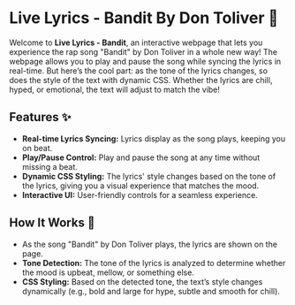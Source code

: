 # Live Lyrics - Bandit By Don Toliver 🎤

Welcome to **Live Lyrics - Bandit**, an interactive webpage that lets you experience the rap song "Bandit" by Don Toliver in a whole new way! The webpage allows you to play and pause the song while syncing the lyrics in real-time. But here’s the cool part: as the tone of the lyrics changes, so does the style of the text with dynamic CSS. Whether the lyrics are chill, hyped, or emotional, the text will adjust to match the vibe!

## Features ✨
- **Real-time Lyrics Syncing:** Lyrics display as the song plays, keeping you on beat.
- **Play/Pause Control:** Play and pause the song at any time without missing a beat.
- **Dynamic CSS Styling:** The lyrics' style changes based on the tone of the lyrics, giving you a visual experience that matches the mood.
- **Interactive UI:** User-friendly controls for a seamless experience.

## How It Works 🔧
- As the song "Bandit" by Don Toliver plays, the lyrics are shown on the page.
- **Tone Detection:** The tone of the lyrics is analyzed to determine whether the mood is upbeat, mellow, or something else.
- **CSS Styling:** Based on the detected tone, the text’s style changes dynamically (e.g., bold and large for hype, subtle and smooth for chill).
